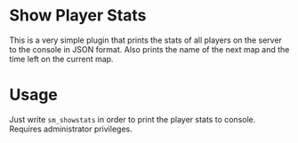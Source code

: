 # Show Player Stats
This is a very simple plugin that prints the stats of all players on the server to the console in JSON format. Also prints the name of the next map and the time left on the current map.

# Usage
Just write `sm_showstats` in order to print the player stats to console. Requires administrator privileges.